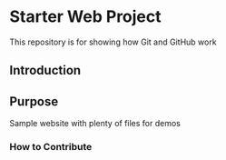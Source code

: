 # Starter Web Project

This repository is for showing how Git and GitHub work

## Introduction

## Purpose

Sample website with plenty of files for demos

### How to Contribute
